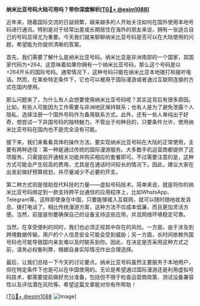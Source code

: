 **纳米比亚号码大陆可用吗？带你深度解析[[TG💪+ @esim1088](https://t.me/s/esim1088)]**

近年来，随着国际交流的日益频繁，越来越多的人开始关注如何在国外使用本地号码进行通讯。特别是对于经常出差或长期居住在海外的朋友来说，拥有一张适合自己的号码显得尤为重要。今天我们就来聊聊纳米比亚号码是否可以在大陆使用的问题，希望能为你提供清晰的答案。

首先，我们需要了解什么是纳米比亚号码。纳米比亚是非洲南部的一个国家，其国家代码为+264。这意味着如果你拥有一个纳米比亚号码，那么这个号码是以+264开头的国际号码。通常情况下，这种号码只能在纳米比亚本地拨打和接听电话。然而，在某些特定条件下，它也可以被用于国际漫游或者通过互联网连接的方式在国内使用。

那么问题来了，为什么有人会想要使用纳米比亚号码呢？其实这背后有很多原因。比如，有些人可能因为工作需要与非洲地区保持联系；也有人是为了避免泄露个人隐私，选择注册一个国外号码作为备用联系方式。此外，还有一些人单纯出于好奇，想尝试一下异国号码的独特魅力。不管出于何种目的，只要条件允许，使用纳米比亚号码在国内也不是完全没有可能。

接下来，我们来看看具体的操作方法。要实现纳米比亚号码在大陆的正常使用，主要有两种途径：第一种是通过传统的国际漫游服务。大多数手机运营商都提供了这项服务，只需提前开通相关功能并购买相应的套餐即可。不过需要注意的是，这种方式可能会产生较高的费用，尤其是在通话时间较长的情况下。因此，建议大家在出发前做好预算规划，并尽量减少不必要的开支。

第二种方式则是借助现代科技的力量——虚拟号码技术。简单来说，就是将你的纳米比亚号码绑定到一款支持跨平台通信的应用程序上，比如WhatsApp、Telegram等。这样即使身在中国，只要能够接入互联网，就可以随时随地收发消息、拨打电话了。相比传统漫游方案，这种方法不仅成本低廉，而且更加灵活方便。当然，前提是你要确保自己的设备支持这些应用，并且网络环境稳定可靠。

当然，在享受便利的同时，我们也必须正视其中存在的风险。一方面，由于涉及到跨境数据传输，用户的个人信息安全可能会受到威胁；另一方面，长时间依赖外国号码也可能导致国内亲友难以及时联系到你。因此，在决定是否采用这种方式之前，请务必权衡利弊，根据自身实际情况作出合理选择。

最后，让我们总结一下今天的讨论要点。纳米比亚号码虽然主要服务于本地用户，但在特定条件下也是可以在中国使用的。无论是希望通过国际漫游还是利用虚拟号码技术，都需要提前做好充分准备，包括但不限于检查运营商政策、测试设备兼容性以及评估潜在风险等。希望这篇文章能对你有所帮助！

[[TG💪+ @esim1088](https://t.me/s/esim1088) ![Image](https://i.postimg.cc/4NQfJmqS/Snipaste-2025-05-13-00-14-12.png)]